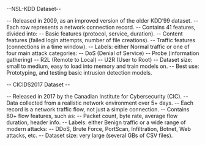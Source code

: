 --NSL-KDD Dataset-- 

-- Released in 2009, as an improved version of the older KDD’99 dataset.
-- Each row represents a network connection record.
-- Contains 41 features, divided into:
    -- Basic features (protocol, service, duration).
    -- Content features (failed login attempts, number of file creations).
    -- Traffic features (connections in a time window).
-- Labels: either Normal traffic or one of four main attack categories:
    -- DoS (Denial of Service)
    -- Probe (information gathering)
    -- R2L (Remote to Local)
    -- U2R (User to Root)
-- Dataset size: small to medium, easy to load into memory and train models on.
-- Best use: Prototyping, and testing basic intrusion detection models.




-- CICIDS2017 Dataset --

-- Released in 2017 by the Canadian Institute for Cybersecurity (CIC).
-- Data collected from a realistic network environment over 5+ days.
-- Each record is a network traffic flow, not just a simple connection.
-- Contains 80+ flow features, such as:
    -- Packet count, byte rate, average flow duration, header info.
-- Labels: either Benign traffic or a wide range of modern attacks:
    -- DDoS, Brute Force, PortScan, Infiltration, Botnet, Web attacks, etc.
-- Dataset size: very large (several GBs of CSV files).
